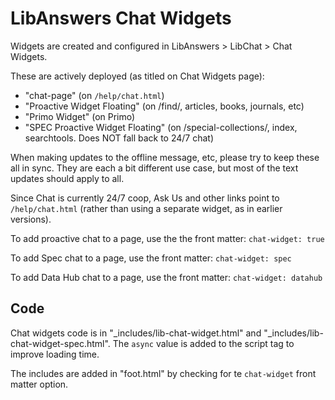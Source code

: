 # LibAnswers Chat Widgets

Widgets are created and configured in LibAnswers > LibChat > Chat Widgets.

These are actively deployed (as titled on Chat Widgets page):

- "chat-page" (on `/help/chat.html`)
- "Proactive Widget Floating" (on /find/, articles, books, journals, etc)
- "Primo Widget" (on Primo)
- "SPEC Proactive Widget Floating" (on /special-collections/, index, searchtools. Does NOT fall back to 24/7 chat)

When making updates to the offline message, etc, please try to keep these all in sync. 
They are each a bit different use case, but most of the text updates should apply to all. 

Since Chat is currently 24/7 coop, Ask Us and other links point to `/help/chat.html` (rather than using a separate widget, as in earlier versions).

To add proactive chat to a page, use the the front matter: 
`chat-widget: true`

To add Spec chat to a page, use the front matter:
`chat-widget: spec`

To add Data Hub chat to a page, use the front matter:
`chat-widget: datahub`

## Code

Chat widgets code is in "_includes/lib-chat-widget.html" and "_includes/lib-chat-widget-spec.html".
The `async` value is added to the script tag to improve loading time.

The includes are added in "foot.html" by checking for te `chat-widget` front matter option.
